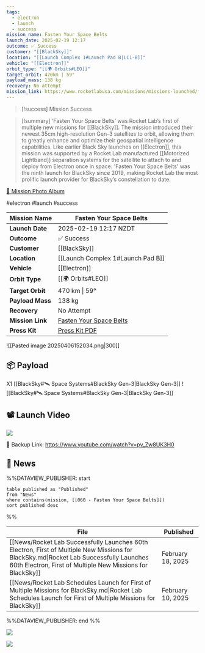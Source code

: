 ```yaml
---
tags:
  - electron
  - launch
  - success
mission_name: Fasten Your Space Belts
launch_date: 2025-02-19 12:17
outcome: ✅ Success
customer: "[[BlackSky]]"
location: "[[Launch Complex 1#Launch Pad B|LC1-B]]"
vehicle: "[[Electron]]"
orbit_type: "[[🌍 Orbits#LEO]]"
target_orbit: 470km | 59°
payload_mass: 138 kg
recovery: No attempt
mission_link: https://www.rocketlabusa.com/missions/missions-launched/fasten-your-space-belts/
---
```


>[!success] Mission Success

>[!summary]
>‘Fasten Your Space Belts’ was Rocket Lab’s first of multiple new missions for [[BlackSky]]. The mission introduced their newest 35cm high-resolution Gen-3 satellites to orbit, allowing them to greatly enhance and optimize their geospatial intelligence capabilities.
Like earlier Black Sky launches on [[Electron]], this mission was supported by a Rocket Lab manufactured [[Motorized Lightband]] separation systems for the satellite to attach to and deploy from Electron once in space.
'Fasten Your Space Belts' was the ninth launch for BlackSky since 2019, making Rocket Lab the most prolific launch provider for BlackSky’s constellation to date.
>
[📸 Mission Photo Album](https://www.flickr.com/photos/rocketlab/albums/72177720323914590/)


#electron #launch #success

| **Mission Name** | Fasten Your Space Belts                                                                                     |
| ---------------- | ----------------------------------------------------------------------------------------------------------- |
| **Launch Date**  | 2025-02-19 12:17 NZDT                                                                                       |
| **Outcome**      | ✅ Success                                                                                                   |
| **Customer**     | [[BlackSky]]                                                                                                |
| **Location**     | [[Launch Complex 1#Launch Pad B]]                                                                           |
| **Vehicle**      | [[Electron]]                                                                                                |
| **Orbit Type**   | [[🌍 Orbits#LEO]]                                                                                           |
| **Target Orbit** | 470 km &#124; 59°                                                                                           |
| **Payload Mass** | 138 kg                                                                                                      |
| **Recovery**     | No Attempt                                                                                                  |
| **Mission Link** | [Fasten Your Space Belts](https://www.rocketlabusa.com/missions/missions-launched/fasten-your-space-belts/) |
| **Press Kit**    | [Press Kit PDF](https://rocketlabcorp.com/assets/Uploads/RL-F60-BlackSky-Fasten-Your-Space-Belts.pdf)       |


![[Pasted image 20250406152034.png|300]]


## 📦 Payload

X1 [[BlackSky#🛰️ Space Systems#BlackSky Gen-3|BlackSky Gen-3]] ![[BlackSky#🛰️ Space Systems#BlackSky Gen-3|BlackSky Gen-3]]

## 📽️ Launch Video

![](https://www.youtube.com/watch?v=pv_Zw8UK3H0)

🔗 Backup Link: https://www.youtube.com/watch?v=pv_Zw8UK3H0

## 📰 News
%%DATAVIEW_PUBLISHER: start
```
table published as "Published"
from "News"
where contains(mission, [[060 - Fasten Your Space Belts]])
sort published desc
```
%%

| File                                                                                                                                                                                                 | Published         |
| ---------------------------------------------------------------------------------------------------------------------------------------------------------------------------------------------------- | ----------------- |
| [[News/Rocket Lab Successfully Launches 60th Electron, First of Multiple New Missions for BlackSky.md\|Rocket Lab Successfully Launches 60th Electron, First of Multiple New Missions for BlackSky]] | February 18, 2025 |
| [[News/Rocket Lab Schedules Launch for First of Multiple Missions for BlackSky.md\|Rocket Lab Schedules Launch for First of Multiple Missions for BlackSky]]                                         | February 10, 2025 |

%%DATAVIEW_PUBLISHER: end %%

![](https://x.com/RocketLab/status/1891990705662459986)


![](https://x.com/RocketLab/status/1891914447582789699)

